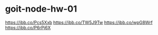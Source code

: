 # goit-node-hw-01

https://ibb.co/Pcs5Xxb
https://ibb.co/TW5J9Tw
https://ibb.co/wpG8Wrf
https://ibb.co/P6rPj6X
